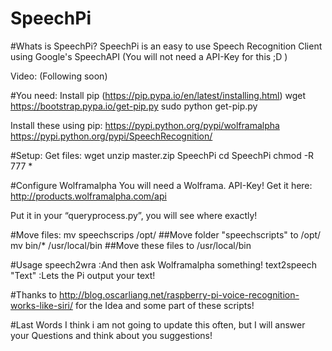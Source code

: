 

SpeechPi
========
#Whats is SpeechPi?
SpeechPi is an easy to use Speech Recognition Client using Google's SpeechAPI (You will not need a API-Key for this ;D )

Video: (Following soon)

#You need:
Install pip (https://pip.pypa.io/en/latest/installing.html)
wget https://bootstrap.pypa.io/get-pip.py
sudo python get-pip.py

Install these using pip:
https://pypi.python.org/pypi/wolframalpha
https://pypi.python.org/pypi/SpeechRecognition/

#Setup:
Get files:
wget 
unzip master.zip SpeechPi
cd SpeechPi
chmod -R 777 *

#Configure Wolframalpha
You will need a Wolframa. API-Key!
Get it here: http://products.wolframalpha.com/api

Put it in your “queryprocess.py”, you will see where exactly!

#Move files:
mv speechscrips /opt/ ##Move folder "speechscripts" to /opt/ 
mv bin/* /usr/local/bin ##Move these files to /usr/local/bin

#Usage
speech2wra	:And then ask Wolframalpha something!
text2speech "Text"	:Lets the Pi output your text!



#Thanks to
http://blog.oscarliang.net/raspberry-pi-voice-recognition-works-like-siri/ for the Idea and some part of these scripts!

#Last Words
I think i am not going to update this often, but I will answer your Questions and think about you suggestions! 
